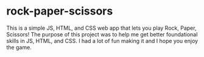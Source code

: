 # rock-paper-scissors

This is a simple JS, HTML, and CSS web app that lets you play Rock, Paper, Scissors! The purpose of this project was to help me get better foundational skills in JS, HTML, and CSS. I had a lot of fun making it and I hope you enjoy the game.
